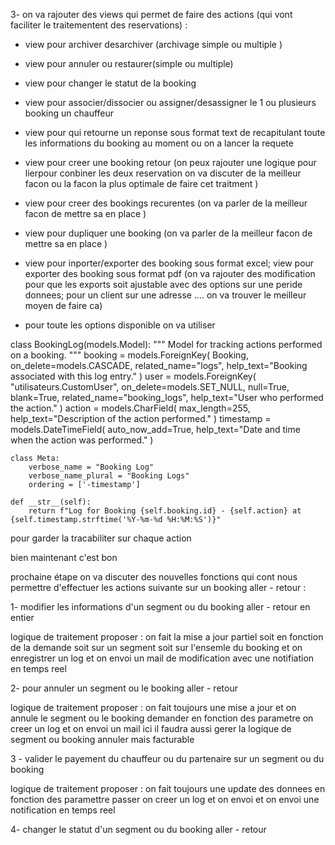 
3- on va rajouter des views qui permet de faire des actions (qui vont faciliter le traitementent des reservations) : 

- view pour archiver desarchiver (archivage simple ou multiple )
- view pour annuler ou restaurer(simple ou multiple) 
- view pour changer le statut de la booking 

- view pour associer/dissocier ou assigner/desassigner le 1 ou plusieurs booking un chauffeur
- view pour qui retourne un reponse sous format text de recapitulant toute les informations du booking au moment ou on a lancer la requete 
- view pour creer une booking retour (on peux rajouter une logique pour lierpour conbiner les deux reservation on va discuter de la meilleur facon ou la facon la plus optimale de faire cet traitment )
- view pour creer  des bookings recurentes (on va parler de la meilleur facon de mettre sa en place ) 
- view pour dupliquer une booking (on va parler de la meilleur facon de mettre sa en place ) 
- view pour inporter/exporter des booking sous format excel; view pour exporter des booking sous format pdf (on va rajouter des modification pour que les exports soit ajustable avec des options sur une peride donnees; pour un client sur une adresse .... on va trouver le meilleur moyen de faire ca)

- pour toute les options disponible on va utiliser 

class BookingLog(models.Model):
    """
    Model for tracking actions performed on a booking.
    """
    booking = models.ForeignKey(
        Booking,
        on_delete=models.CASCADE,
        related_name="logs",
        help_text="Booking associated with this log entry."
    )
    user = models.ForeignKey(
        "utilisateurs.CustomUser",
        on_delete=models.SET_NULL,
        null=True,
        blank=True,
        related_name="booking_logs",
        help_text="User who performed the action."
    )
    action = models.CharField(
        max_length=255,
        help_text="Description of the action performed."
    )
    timestamp = models.DateTimeField(
        auto_now_add=True,
        help_text="Date and time when the action was performed."
    )

    class Meta:
        verbose_name = "Booking Log"
        verbose_name_plural = "Booking Logs"
        ordering = ['-timestamp']

    def __str__(self):
        return f"Log for Booking {self.booking.id} - {self.action} at {self.timestamp.strftime('%Y-%m-%d %H:%M:%S')}"

pour garder la tracabiliter sur chaque action


bien maintenant c'est bon 

prochaine étape on va discuter des nouvelles fonctions qui cont nous permettre d'effectuer les actions suivante sur un booking aller - retour : 

1- modifier les informations d'un segment ou du booking aller - retour en entier 

logique de traitement proposer : on fait la mise a jour partiel soit en fonction de la demande soit sur un segment soit sur l'ensemle du booking et on enregistrer un log et on envoi un mail de modification avec une notifiation en temps reel 

2- pour annuler un segment ou le booking aller - retour 

logique de traitement proposer :  on fait toujours une mise a jour et on annule le segment ou le booking demander en fonction des parametre on creer un log et on envoi un mail ici il faudra aussi gerer la logique de segment ou booking annuler mais facturable 

3 - valider le payement du chauffeur ou du partenaire sur un segment ou du booking 

logique de traitement proposer :  on fait toujours une update des donnees en fonction des paramettre passer on creer un log et on envoi et on envoi une notification en temps reel 

4- changer le statut d'un segment ou du booking aller - retour 